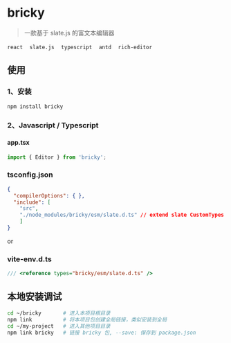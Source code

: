 # bricky

> 一款基于 slate.js 的富文本编辑器

`react`&nbsp;&nbsp;&nbsp;&nbsp;`slate.js`&nbsp;&nbsp;&nbsp;&nbsp;`typescript`&nbsp;&nbsp;&nbsp;&nbsp;`antd`&nbsp;&nbsp;&nbsp;&nbsp;`rich-editor`&nbsp;&nbsp;&nbsp;&nbsp;

## 使用

### 1、安装

```bash
npm install bricky
```

### 2、Javascript / Typescript


#### app.tsx

```javascript
import { Editor } from 'bricky';
```

### tsconfig.json

```json
{
  "compilerOptions": { },
  "include": [
    "src",
    "./node_modules/bricky/esm/slate.d.ts" // extend slate CustomTypes
    ]
}
```

or

### vite-env.d.ts

```typescript
/// <reference types="bricky/esm/slate.d.ts" />
```

## 本地安装调试

```bash
cd ~/bricky       # 进入本项目根目录
npm link          # 将本项目包创建全局链接，类似安装到全局
cd ~/my-project   # 进入其他项目目录
npm link bricky   # 链接 bricky 包, --save: 保存到 package.json
```
